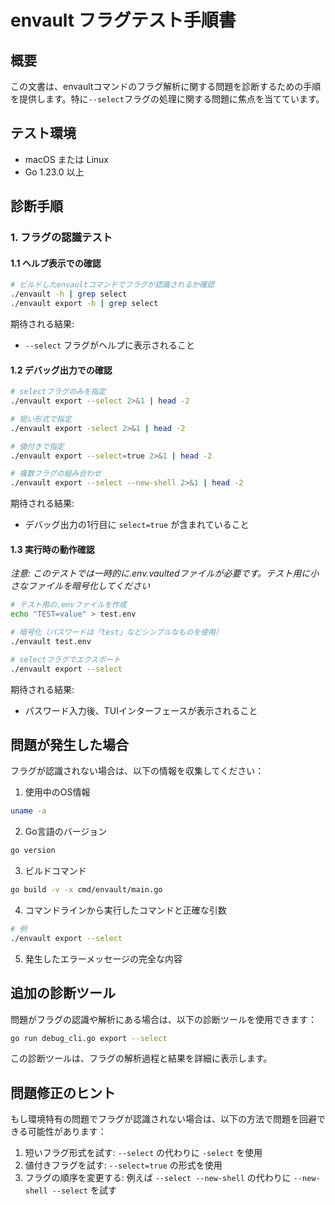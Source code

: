 # envault フラグテスト手順書

## 概要

この文書は、envaultコマンドのフラグ解析に関する問題を診断するための手順を提供します。特に`--select`フラグの処理に関する問題に焦点を当てています。

## テスト環境

- macOS または Linux
- Go 1.23.0 以上

## 診断手順

### 1. フラグの認識テスト

#### 1.1 ヘルプ表示での確認

```bash
# ビルドしたenvaultコマンドでフラグが認識されるか確認
./envault -h | grep select
./envault export -h | grep select
```

期待される結果:
- `--select` フラグがヘルプに表示されること

#### 1.2 デバッグ出力での確認

```bash
# selectフラグのみを指定
./envault export --select 2>&1 | head -2

# 短い形式で指定
./envault export -select 2>&1 | head -2

# 値付きで指定
./envault export --select=true 2>&1 | head -2

# 複数フラグの組み合わせ
./envault export --select --new-shell 2>&1 | head -2
```

期待される結果:
- デバッグ出力の1行目に `select=true` が含まれていること

#### 1.3 実行時の動作確認

*注意: このテストでは一時的に.env.vaultedファイルが必要です。テスト用に小さなファイルを暗号化してください*

```bash
# テスト用の.envファイルを作成
echo "TEST=value" > test.env

# 暗号化（パスワードは「test」などシンプルなものを使用）
./envault test.env

# selectフラグでエクスポート
./envault export --select
```

期待される結果:
- パスワード入力後、TUIインターフェースが表示されること

## 問題が発生した場合

フラグが認識されない場合は、以下の情報を収集してください：

1. 使用中のOS情報
```bash
uname -a
```

2. Go言語のバージョン
```bash
go version
```

3. ビルドコマンド
```bash
go build -v -x cmd/envault/main.go
```

4. コマンドラインから実行したコマンドと正確な引数
```bash
# 例
./envault export --select
```

5. 発生したエラーメッセージの完全な内容

## 追加の診断ツール

問題がフラグの認識や解析にある場合は、以下の診断ツールを使用できます：

```bash
go run debug_cli.go export --select
```

この診断ツールは、フラグの解析過程と結果を詳細に表示します。

## 問題修正のヒント

もし環境特有の問題でフラグが認識されない場合は、以下の方法で問題を回避できる可能性があります：

1. 短いフラグ形式を試す: `--select` の代わりに `-select` を使用
2. 値付きフラグを試す: `--select=true` の形式を使用
3. フラグの順序を変更する: 例えば `--select --new-shell` の代わりに `--new-shell --select` を試す